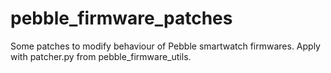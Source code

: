 pebble_firmware_patches
=======================

Some patches to modify behaviour of Pebble smartwatch firmwares. Apply with patcher.py from pebble_firmware_utils.
